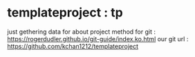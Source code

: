 # templateproject : tp
just gethering data for about project
method for git : https://rogerdudler.github.io/git-guide/index.ko.html
our git url : https://github.com/kchan1212/templateproject
